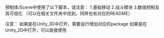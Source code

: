 预制体/Scene中使用了以下脚本，请注意：
1.基础移动
2.战斗模块
3.数值控制及其可视化
（可以在相关文件夹中找到，同样也有对应的README）

注意：
如果是在Unity_3D中打开，需要自行增加对应的package
如果是在Unity_2D中打开，可以直接使用

